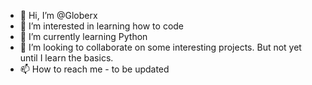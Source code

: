 - 👋 Hi, I’m @Globerx
- 👀 I’m interested in learning how to code
- 🌱 I’m currently learning Python
- 💞️ I’m looking to collaborate on some interesting projects. But not yet until I learn the basics.
- 📫 How to reach me - to be updated

<!---
Globerx/Globerx is a ✨ special ✨ repository because its `README.md` (this file) appears on your GitHub profile.
You can click the Preview link to take a look at your changes.
--->
